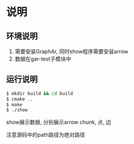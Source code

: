 # 说明

## 环境说明

1. 需要安装GraphAr, 同时show程序需要安装arrow
2. 数据在gar-test子模块中

## 运行说明

``` bash
$ mkdir build && cd build
$ cmake ..
$ make
$ ./show
```

show展示数据, 分别展示arrow chunk, 点, 边

注意源码中的path路径为绝对路径
